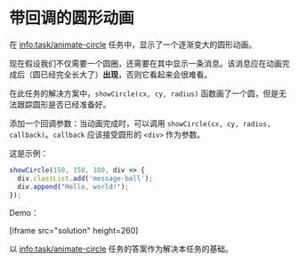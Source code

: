 
# 带回调的圆形动画

在 <info:task/animate-circle> 任务中，显示了一个逐渐变大的圆形动画。

现在假设我们不仅需要一个圆圈，还需要在其中显示一条消息。该消息应在动画完成后（圆已经完全长大了）**出现**，否则它看起来会很难看。

在此任务的解决方案中，`showCircle(cx, cy, radius)` 函数画了一个圆，但是无法跟踪圆形是否已经准备好。 

添加一个回调参数：当动画完成时，可以调用 `showCircle(cx, cy, radius, callback)`。`callback` 应该接受圆形的 `<div>` 作为参数。

这是示例：

```js
showCircle(150, 150, 100, div => {
  div.classList.add('message-ball');
  div.append("Hello, world!");
});
```

Demo：

[iframe src="solution" height=260]

以 <info:task/animate-circle> 任务的答案作为解决本任务的基础。
